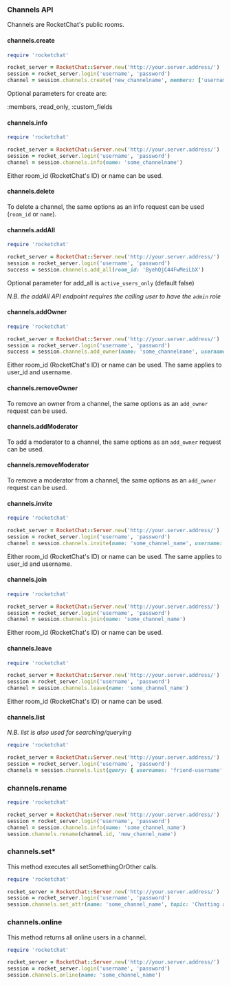 ### Channels API

Channels are RocketChat's public rooms.

#### channels.create

```ruby
require 'rocketchat'

rocket_server = RocketChat::Server.new('http://your.server.address/')
session = rocket_server.login('username', 'password')
channel = session.channels.create('new_channelname', members: ['username1', 'username2'])
```

Optional parameters for create are:

:members, :read_only, :custom_fields


#### channels.info

```ruby
require 'rocketchat'

rocket_server = RocketChat::Server.new('http://your.server.address/')
session = rocket_server.login('username', 'password')
channel = session.channels.info(name: 'some_channelname')
```

Either room_id (RocketChat's ID) or name can be used.


#### channels.delete

To delete a channel, the same options as an info request can be used (`room_id` or `name`).


#### channels.addAll

```ruby
require 'rocketchat'

rocket_server = RocketChat::Server.new('http://your.server.address/')
session = rocket_server.login('username', 'password')
success = session.channels.add_all(room_id: 'ByehQjC44FwMeiLbX')
```

Optional parameter for add_all is `active_users_only` (default false)

_N.B. the addAll API endpoint requires the calling user to have the `admin` role_


#### channels.addOwner

```ruby
require 'rocketchat'

rocket_server = RocketChat::Server.new('http://your.server.address/')
session = rocket_server.login('username', 'password')
success = session.channels.add_owner(name: 'some_channelname', username: 'some_username')
```

Either room_id (RocketChat's ID) or name can be used.
The same applies to user_id and username.


#### channels.removeOwner

To remove an owner from a channel, the same options as an `add_owner` request can be used.


#### channels.addModerator

To add a moderator to a channel, the same options as an `add_owner` request can be used.


#### channels.removeModerator

To remove a moderator from a channel, the same options as an `add_owner` request can be used.


#### channels.invite

```ruby
require 'rocketchat'

rocket_server = RocketChat::Server.new('http://your.server.address/')
session = rocket_server.login('username', 'password')
channel = session.channels.invite(name: 'some_channel_name', username: 'some_username')
```

Either room_id (RocketChat's ID) or name can be used.
The same applies to user_id and username.


#### channels.join

```ruby
require 'rocketchat'

rocket_server = RocketChat::Server.new('http://your.server.address/')
session = rocket_server.login('username', 'password')
channel = session.channels.join(name: 'some_channel_name')
```

Either room_id (RocketChat's ID) or name can be used.


#### channels.leave

```ruby
require 'rocketchat'

rocket_server = RocketChat::Server.new('http://your.server.address/')
session = rocket_server.login('username', 'password')
channel = session.channels.leave(name: 'some_channel_name')
```

Either room_id (RocketChat's ID) or name can be used.


#### channels.list

_N.B. list is also used for searching/querying_

```ruby
require 'rocketchat'

rocket_server = RocketChat::Server.new('http://your.server.address/')
session = rocket_server.login('username', 'password')
channels = session.channels.list(query: { usernames: 'friend-username' })
```


### channels.rename

```ruby
require 'rocketchat'

rocket_server = RocketChat::Server.new('http://your.server.address/')
session = rocket_server.login('username', 'password')
channel = session.channels.info(name: 'some_channel_name')
session.channels.rename(channel.id, 'new_channel_name')
```


### channels.set\*

This method executes all setSomethingOrOther calls.

```ruby
require 'rocketchat'

rocket_server = RocketChat::Server.new('http://your.server.address/')
session = rocket_server.login('username', 'password')
session.channels.set_attr(name: 'some_channel_name', topic: 'Chatting about stuff')
```


### channels.online

This method returns all online users in a channel.

```ruby
require 'rocketchat'

rocket_server = RocketChat::Server.new('http://your.server.address/')
session = rocket_server.login('username', 'password')
session.channels.online(name: 'some_channel_name')

```
